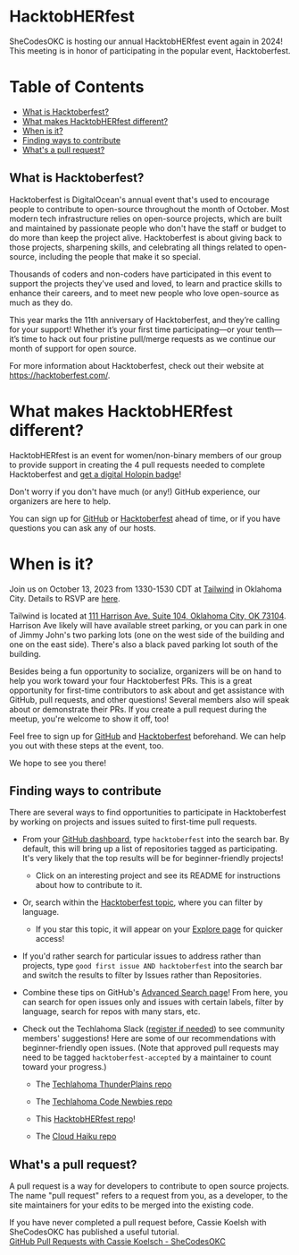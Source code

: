 # HacktobHERfest
SheCodesOKC is hosting our annual HacktobHERfest event again in 2024! This meeting is in honor of participating in the popular event, Hacktoberfest. 

 # Table of Contents
 - [What is Hacktoberfest?](#what-is-hacktoberfest)
 - [What makes HacktobHERfest different?](#what-makes-hacktobherfest-different)
 - [When is it?](#when-is-it)
 - [Finding ways to contribute](#finding-ways-to-contribute)
 - [What's a pull request?](#whats-a-pull-request)
## What is Hacktoberfest?

Hacktoberfest is DigitalOcean's annual event that's used to encourage people to contribute to open-source throughout the month of October. Most modern tech infrastructure relies on open-source projects, which are built and maintained by passionate people who don't have the staff or budget to do more than keep the project alive. Hacktoberfest is about giving back to those projects, sharpening skills, and celebrating all things related to open-source, including the people that make it so special. 

Thousands of coders and non-coders have participated in this event to support the projects they've used and loved, to learn and practice skills to enhance their careers, and to meet new people who love open-source as much as they do.

This year marks the 11th anniversary of Hacktoberfest, and they’re calling for your support! Whether it’s your first time participating—or your tenth—it’s time to hack out four pristine pull/merge requests as we continue our month of support for open source.

For more information about Hacktoberfest, check out their website at https://hacktoberfest.com/.

# What makes HacktobHERfest different? 

HacktobHERfest is an event for women/non-binary members of our group to provide support in creating the 4 pull requests needed to complete Hacktoberfest and [get a digital Holopin badge](https://hacktoberfest.com/about/#rewards)!

Don't worry if you don't have much (or any!) GitHub experience, our organizers are here to help. 

You can sign up for [GitHub](https://github.com/) or [Hacktoberfest](https://hacktoberfest.digitalocean.com/) ahead of time, or if you have questions you can ask any of our hosts.

# When is it?

Join us on October 13, 2023 from 1330-1530 CDT at [Tailwind](https://www.tailwindapp.com/) in Oklahoma City. Details to RSVP are [here](https://www.meetup.com/shecodesokc/events/303102028/?eventOrigin=group_upcoming_events).

Tailwind is located at [111 Harrison Ave. Suite 104, Oklahoma City, OK 73104](https://maps.app.goo.gl/R5B3fZvkUZbeNtgo8). Harrison Ave likely will have available street parking, or you can park in one of Jimmy John's two parking lots (one on the west side of the building and one on the east side). There's also a black paved parking lot south of the building.

Besides being a fun opportunity to socialize, organizers will be on hand to help you work toward your four Hacktoberfest PRs. This is a great opportunity for first-time contributors to ask about and get assistance with GitHub, pull requests, and other questions! Several members also will speak about or demonstrate their PRs. If you create a pull request during the meetup, you're welcome to show it off, too!

Feel free to sign up for [GitHub](https://github.com/) and [Hacktoberfest](https://hacktoberfest.com/) beforehand. We can help you out with these steps at the event, too.

We hope to see you there!

## Finding ways to contribute

There are several ways to find opportunities to participate in Hacktoberfest by working on projects and issues suited to first-time pull requests.

* From your [GitHub dashboard](https://github.com/), type `hacktoberfest` into the search bar. By default, this will bring up a list of repositories tagged as participating. It's very likely that the top results will be for beginner-friendly projects!

  * Click on an interesting project and see its README for instructions about how to contribute to it.

* Or, search within the [Hacktoberfest topic](https://github.com/topics/hacktoberfest), where you can filter by language.

  * If you star this topic, it will appear on your [Explore page](https://github.com/explore) for quicker access!

* If you'd rather search for particular issues to address rather than projects, type `good first issue AND hacktoberfest` into the search bar and switch the results to filter by Issues rather than Repositories.

* Combine these tips on GitHub's [Advanced Search page](https://github.com/search/advanced)! From here, you can search for open issues only and issues with certain labels, filter by language, search for repos with many stars, etc.

* Check out the Techlahoma Slack ([register if needed](https://slack.techlahoma.org/)) to see community members' suggestions! Here are some of our recommendations with beginner-friendly open issues. (Note that approved pull requests may need to be tagged `hacktoberfest-accepted` by a maintainer to count toward your progress.)

  * The [Techlahoma ThunderPlains repo](https://github.com/techlahoma/thunderplains-2024/issues)
 
  * The [Techlahoma Code Newbies repo](https://github.com/techlahoma/code-newbies)
 
  * This [HacktobHERfest repo](https://github.com/shecodesokc/hacktobherfest)!
 
  * The [Cloud Haiku repo](https://github.com/do-community/cloud_haiku)

## What's a pull request?

A pull request is a way for developers to contribute to open source projects. The name "pull request" refers to a request from you, as a developer, to the site maintainers for your edits to be merged into the existing code.<br>

If you have never completed a pull request before, Cassie Koelsh with SheCodesOKC has published a useful tutorial.<br>
[GitHub Pull Requests with Cassie Koelsch - SheCodesOKC](https://www.youtube.com/watch?v=7rx2D33W30w)
